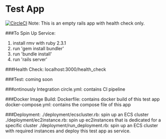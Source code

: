 # Test App
[![CircleCI](https://circleci.com/gh/nuthintrue/test_app/tree/master.svg?style=svg)](https://circleci.com/gh/nuthintrue/test_app/tree/master)
Note: This is an empty rails app with health check only. 

###To Spin Up Service:
1. install rmv with ruby 2.3.1
2. run 'gem install bundler'
3. run 'bundle install'
4. run 'rails server'

###Health Check:
localhost:3000/health_check

###Test:
coming soon

###ontinously Integration
circle.yml: contains CI pipeline

###Docker Image Build:
Dockerfile: contains docker build of this test app
docker-compose.yml: contains the compose file of this app

###Deployment:
./deployment/ecscluster.rb: spin up an ECS cluster
./deployment/ec2instance.rb: spin up ec2instances that is dedicated for a specific cluster
./deployment/run_deployment.rb: spin up an ECS cluster with required instances and deploy this test app as service. 
